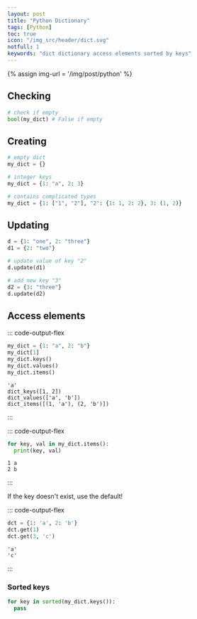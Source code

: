 ```yaml
---
layout: post
title: "Python Dictionary"
tags: [Python]
toc: true
icon: "/img_src/header/dict.svg"
notfull: 1
keywords: "dict dictionary access elements sorted by keys"
---
```


{% assign img-url = '/img/post/python' %}

## Checking

``` python
# check if empty
bool(my_dict) # False if empty
```

## Creating

<div class="col-2-equal">

~~~ python
# empty dict
my_dict = {}
~~~

~~~ python
# integer keys
my_dict = {1: "a", 2: 3}
~~~
</div>

~~~ python
# contains complicated types
my_dict = {1: ["1", "2"], "2": {1: 1, 2: 2}, 3: (1, 2)}
~~~

## Updating

``` python
d = {1: "one", 2: "three"}
d1 = {2: "two"}

# update value of key "2"
d.update(d1)

# add new key "3"
d2 = {3: "three"}
d.update(d2)
```

## Access elements

::: code-output-flex
~~~ python
my_dict = {1: "a", 2: "b"}
my_dict[1]
my_dict.keys()
my_dict.values()
my_dict.items()
~~~~

~~~
'a'
dict_keys([1, 2])
dict_values(['a', 'b'])
dict_items([(1, 'a'), (2, 'b')])
~~~
:::

::: code-output-flex
~~~ python
for key, val in my_dict.items():
  print(key, val)
~~~~

~~~
1 a
2 b
~~~
:::

If the key doesn't exist, use the default!

::: code-output-flex
~~~ python
dct = {1: 'a', 2: 'b'}
dct.get(1)
dct.get(3, 'c')
~~~~

~~~
'a'
'c'
~~~
:::

### Sorted keys

~~~ python
for key in sorted(my_dict.keys()):
  pass
~~~